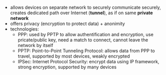 - allows devices on separate network to securely communicate securely, creates dedicated path over Internet (**tunnel**), as if on same **private network**
- offers privacy (encryption to protect data) + anonimity
- technologies:
	- PPP: used by PPTP to allow authentification and encryption, use pricate/public key, need a match to connect, cannot leave the network by itself
	- PPTP: Point-to-Point Tunneling Protocol: allows data from PPP to travel, supported by most devices, weakly encrypted 
	- IPSec: Internet Protocol Security: encrypt data using IP framework, strong encryption, supported by many devices
	
	